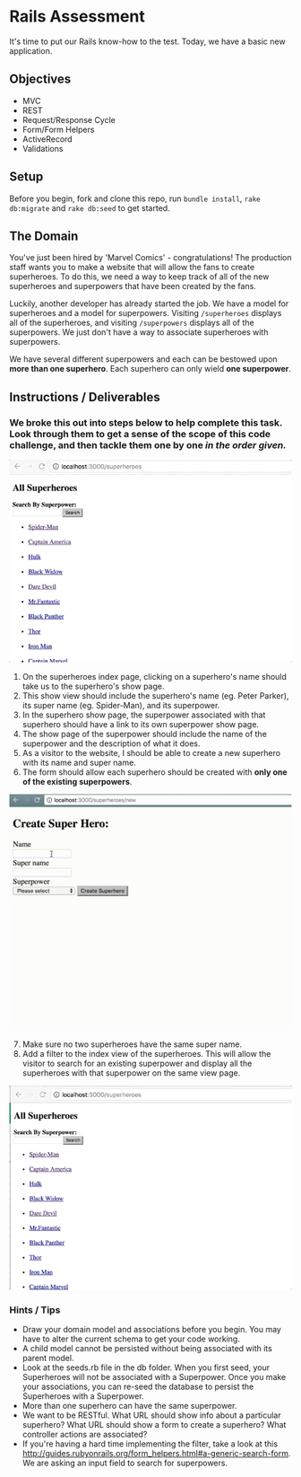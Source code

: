 # Rails Assessment

It's time to put our Rails know-how to the test. Today, we have a basic new application.

## Objectives
+ MVC
+ REST
+ Request/Response Cycle
+ Form/Form Helpers
+ ActiveRecord
+ Validations

## Setup

Before you begin, fork and clone this repo, run `bundle install`, `rake db:migrate` and `rake db:seed` to get started.

## The Domain

You've just been hired by 'Marvel Comics' - congratulations! The production staff wants you to make a website that will allow the fans to create superheroes. To do this, we need a way to keep track of all of the new superheroes and superpowers that have been created by the fans.

Luckily, another developer has already started the job. We have a model for superheroes and a model for superpowers. Visiting `/superheroes` displays all of the superheroes, and visiting `/superpowers` displays all of the superpowers. We just don't have a way to associate superheroes with superpowers. 

We have several different superpowers and each can be bestowed upon **more than one superhero**. Each superhero can only wield **one superpower**. 

## Instructions / Deliverables

### We broke this out into steps below to help complete this task. Look through them to get a sense of the scope of this code challenge, and then tackle them one by one ***in the order given.***

![img](gif2.gif)


1. On the superheroes index page, clicking on a superhero's name should take us to the superhero's show page.
2. This show view should include the superhero's name (eg. Peter Parker), its super name (eg. Spider-Man), and its superpower.
3. In the superhero show page, the superpower associated with that superhero should have a link to its own superpower show page.
4. The show page of the superpower should include the name of the superpower and the description of what it does.
5. As a visitor to the website, I should be able to create a new superhero with its name and super name. 
6. The form should allow each superhero should be created with **only one of the existing superpowers**. 

  ![img](add_hero.gif)
  
7. Make sure no two superheroes have the same super name.
8. Add a filter to the index view of the superheroes. This will allow the visitor to search for an existing superpower and display all the superheroes with that superpower on the same view page.

![img](gif3.gif)

### Hints / Tips
+ Draw your domain model and associations before you begin. You may have to alter the current schema to get your code working.
+ A child model cannot be persisted without being associated with its parent model.
+ Look at the seeds.rb file in the db folder. When you first seed, your Superheroes will not be associated with a Superpower. Once you make your associations, you can re-seed the database to persist the Superheroes with a Superpower.
+ More than one superhero can have the same superpower.
+ We want to be RESTful. What URL should show info about a particular superhero? What URL should show a form to create a superhero? What controller actions are associated? 
+ If you're having a hard time implementing the filter, take a look at this http://guides.rubyonrails.org/form_helpers.html#a-generic-search-form. We are asking an input field to search for superpowers.
